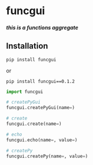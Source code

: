 # funcgui

##### this is a functions aggregate

## Installation

```shell
pip install funcgui
```

or

```shell
pip install funcgui==0.1.2
```



```python
import funcgui

# createPyGui
funcgui.createPyGui(name=)

# create
funcgui.create(name=)

# echo
funcgui.echo(name=, value=)

# createPy
funcgui.createPy(name=, value=)
```
